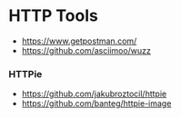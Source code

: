 # HTTP Tools


- https://www.getpostman.com/
- https://github.com/asciimoo/wuzz

### HTTPie

- https://github.com/jakubroztocil/httpie
- https://github.com/banteg/httpie-image